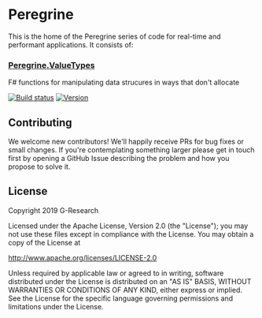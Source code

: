 # Peregrine

This is the home of the Peregrine series of code for real-time and performant applications. It consists of:

### [Peregrine.ValueTypes](ValueTypes)

F# functions for manipulating data strucures in ways that don't allocate

[![Build status](https://ci.appveyor.com/api/projects/status/71k4am4yauin1gba/branch/master?svg=true)](https://ci.appveyor.com/project/G-Research/peregrine/branch/master)
[![Version](https://img.shields.io/nuget/v/PeregrineValueTypes.svg?label=version)](https://www.nuget.org/packages/PeregrineValueTypes)

## Contributing

We welcome new contributors! We'll happily receive PRs for bug fixes
or small changes. If you're contemplating something larger please get
in touch first by opening a GitHub Issue describing the problem and
how you propose to solve it.

## License

Copyright 2019 G-Research

Licensed under the Apache License, Version 2.0 (the "License"); you may not use these files except in compliance with the License.
You may obtain a copy of the License at

   http://www.apache.org/licenses/LICENSE-2.0

Unless required by applicable law or agreed to in writing, software
distributed under the License is distributed on an "AS IS" BASIS,
WITHOUT WARRANTIES OR CONDITIONS OF ANY KIND, either express or implied.
See the License for the specific language governing permissions and
limitations under the License.
